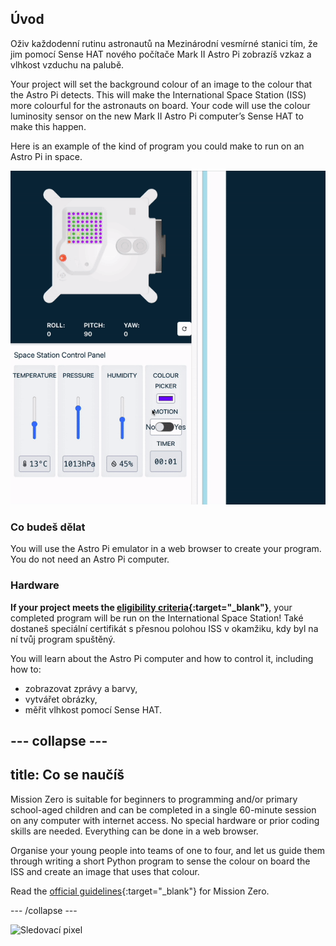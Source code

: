 ## Úvod

Oživ každodenní rutinu astronautů na Mezinárodní vesmírné stanici tím, že jim pomocí Sense HAT nového počítače Mark II Astro Pi zobrazíš vzkaz a vlhkost vzduchu na palubě.

Your project will set the background colour of an image to the colour that the Astro Pi detects. This will make the International Space Station (ISS) more colourful for the astronauts on board. Your code will use the colour luminosity sensor on the new Mark II Astro Pi computer’s Sense HAT to make this happen.

Here is an example of the kind of program you could make to run on an Astro Pi in space.

![The Sense HAT emulator running a sample program with a snake that's background colour changes to the colour sense.](images/finished.gif)

### Co budeš dělat

You will use the Astro Pi emulator in a web browser to create your program. You do not need an Astro Pi computer.

### Hardware

**If your project meets the [eligibility criteria](https://astro-pi.org/mission-zero/eligibility){:target="_blank"}**, your completed program will be run on the International Space Station! Také dostaneš speciální certifikát s přesnou polohou ISS v okamžiku, kdy byl na ní tvůj program spuštěný.

You will learn about the Astro Pi computer and how to control it, including how to:
+ zobrazovat zprávy a barvy,
+ vytvářet obrázky,
+ měřit vlhkost pomocí Sense HAT.

--- collapse ---
---
title: Co se naučíš
---

Mission Zero is suitable for beginners to programming and/or primary school-aged children and can be completed in a single 60-minute session on any computer with internet access. No special hardware or prior coding skills are needed. Everything can be done in a web browser.

Organise your young people into teams of one to four, and let us guide them through writing a short Python program to sense the colour on board the ISS and create an image that uses that colour.

Read the [official guidelines](https://astro-pi.org/mission-zero/guidelines){:target="_blank"} for Mission Zero.

--- /collapse ---

![Sledovací pixel](https://code.org/api/hour/begin_raspberrypi_astropi.png)
